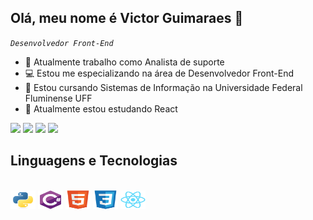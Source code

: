 ## Olá, meu nome é Victor Guimaraes 👋
*`Desenvolvedor Front-End`*

- 💾 Atualmente trabalho como Analista de suporte
- 💻 Estou me especializando na área de Desenvolvedor Front-End
- 🎒 Estou cursando Sistemas de Informação na Universidade Federal Fluminense UFF
- 🌱 Atualmente  estou estudando React
<div> 
  <a href="https://www.linkedin.com/in/2santois" target="_blank"><img src="https://img.shields.io/badge/-LinkedIn-%230077B5?style=for-the-badge&logo=linkedin&logoColor=white" target="_blank"></a> 
  <a href="https://instagram.com/2santois" target="_blank"><img src="https://img.shields.io/badge/-Instagram-%23E4405F?style=for-the-badge&logo=instagram&logoColor=white" target="_blank"></a>
  <a href="https://www.youtube.com/channel/UCx3QUmTWuYj02o9nrE-d_OA" target="_blank"><img src="https://img.shields.io/badge/YouTube-FF0000?style=for-the-badge&logo=youtube&logoColor=white" target="_blank"></a>
  <a href="https://www.twitch.tv/2santois" target="_blank"><img src="https://img.shields.io/badge/Twitch-9146FF?style=for-the-badge&logo=twitch&logoColor=white" target="_blank"></a>
</div>

## Linguagens e Tecnologias
<div style="display: inline_block"><br>
  <img align="center" alt="2santois-Python" height="30" width="40" src="https://raw.githubusercontent.com/devicons/devicon/master/icons/python/python-original.svg">
  <img align="center" alt="2santois-Csharp" height="30" width="40" src="https://raw.githubusercontent.com/devicons/devicon/master/icons/csharp/csharp-original.svg">
  <img align="center" alt="2santois-HTML" height="30" width="40" src="https://raw.githubusercontent.com/devicons/devicon/master/icons/html5/html5-original.svg">
  <img align="center" alt="2santois-CSS" height="30" width="40" src="https://raw.githubusercontent.com/devicons/devicon/master/icons/css3/css3-original.svg">
  <img align="center" alt="2santois-React" height="30" width="40" src="https://raw.githubusercontent.com/devicons/devicon/master/icons/react/react-original.svg">
  </div>
